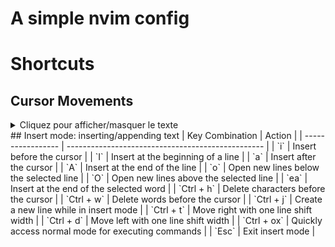 # A simple nvim config

# Shortcuts

## Cursor Movements
<details>
  <summary>Cliquez pour afficher/masquer le texte</summary>
| Key Combination  | Action                                      |
| ----------------- | ------------------------------------------- |
| `h`               | Move the cursor to the left                  |
| `j`               | Move the cursor down                         |
| `k`               | Move the cursor up                           |
| `l`               | Move the cursor to the right                 |
| `H`               | Jump directly to the top of the screen      |
| `M`               | Jump to the middle of the screen             |
| `L`               | Jump directly to the bottom of the screen   |
| `w`               | Jump to the start of a written word          |
| `e`               | Jump toward the end of a written word        |
| `Ctrl + e`        | Move the screen down by one line             |
| `Ctrl + y`        | Move the screen up by one line               |
| `Ctrl + b`        | Move one fullscreen forward                 |
| `Ctrl + f`        | Move one fullscreen backward                |
| `Ctrl + d`        | Move ½ fullscreen forward                    |
| `Ctrl + u`        | Move ½ fullscreen backward                   |
</details>
## Insert mode:  inserting/appending text
| Key Combination  | Action                                            |
| ----------------- | ------------------------------------------------- |
| `i`               | Insert before the cursor                           |
| `I`               | Insert at the beginning of a line                  |
| `a`               | Insert after the cursor                            |
| `A`               | Insert at the end of the line                       |
| `o`               | Open new lines below the selected line             |
| `O`               | Open new lines above the selected line             |
| `ea`              | Insert at the end of the selected word             |
| `Ctrl + h`        | Delete characters before the cursor                |
| `Ctrl + w`        | Delete words before the cursor                     |
| `Ctrl + j`        | Create a new line while in insert mode             |
| `Ctrl + t`        | Move right with one line shift width               |
| `Ctrl + d`        | Move left with one line shift width                |
| `Ctrl + ox`       | Quickly access normal mode for executing commands  |
| `Esc`             | Exit insert mode                                   |
